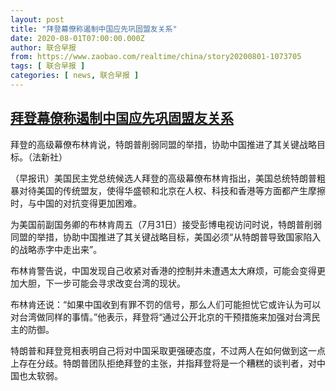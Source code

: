 ```yaml
---
layout: post
title: "拜登幕僚称遏制中国应先巩固盟友关系"
date: 2020-08-01T07:00:00.000Z
author: 联合早报
from: https://www.zaobao.com/realtime/china/story20200801-1073705
tags: [ 联合早报 ]
categories: [ news, 联合早报 ]
---
```

<!--1596265200000-->
[拜登幕僚称遏制中国应先巩固盟友关系](https://www.zaobao.com/realtime/china/story20200801-1073705)
------

<div>
<div class="figure-media"><img class="img-fluid lazyload" data-src="https://www.zaobao.com.sg/sites/default/files/styles/article_large_full/public/images/202007/20200731/files-china-us-politics-diplomacy-085654.jpg?itok=Klwew1gl" title="拜登的高级幕僚布林肯说，特朗普削弱同盟的举措，协助中国推进了其关键战略目标。（法新社） " alt src="https://www.zaobao.com.sg/sites/default/files/styles/article_large_full/public/images/202007/20200731/files-china-us-politics-diplomacy-085654.jpg?itok=Klwew1gl" referrerpolicy="no-referrer"></div><figcaption>拜登的高级幕僚布林肯说，特朗普削弱同盟的举措，协助中国推进了其关键战略目标。（法新社） </figcaption><p>（早报讯）美国民主党总统候选人拜登的高级幕僚布林肯指出，美国总统特朗普粗暴对待美国的传统盟友，使得华盛顿和北京在人权、科技和香港等方面都产生摩擦时，与中国的对抗变得更加困难。</p><p>为美国前副国务卿的布林肯周五（7月31日）接受彭博电视访问时说，特朗普削弱同盟的举措，协助中国推进了其关键战略目标，美国必须“从特朗普导致国家陷入的战略赤字中走出来”。</p><p>布林肯警告说，中国发现自己收紧对香港的控制并未遭遇太大麻烦，可能会变得更加大胆，下一步可能会寻求改变台湾的现状。</p><section id="imu"><div id="dfp-ad-imu1-wrapper" class="dfp-tag-wrapper"><div id="dfp-ad-imu1" class="dfp-tag-wrapper"></div></div></section><p>布林肯还说：“如果中国收到有罪不罚的信号，那么人们可能担忧它或许认为可以对台湾做同样的事情。”他表示，拜登将“通过公开北京的干预措施来加强对台湾民主的防御。</p><p>特朗普和拜登竞相表明自己将对中国采取更强硬态度，不过两人在如何做到这一点上存在分歧。特朗普团队拒绝拜登的主张，并指拜登将是一个糟糕的谈判者，对中国也太软弱。</p><div id="innity-in-post"></div><div id="dfp-ad-midarticlespecial-wrapper" class="dfp-tag-wrapper"><div id="dfp-ad-midarticlespecial" class="dfp-tag-wrapper"></div></div>
</div>
